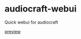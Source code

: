 # audiocraft-webui
Quick webui for audiocraft

[preview](https://github.com/CoffeeVampir3/audiocraft-webui/blob/4974a2baa378e356ef8d6e428faec2893d34f4d3/image.png)
